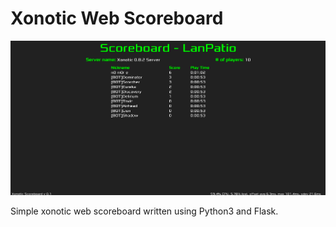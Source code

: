 # Xonotic Web Scoreboard

![Example](https://github.com/NoMore201/xonotic-scoreboard/raw/master/example.png)

Simple xonotic web scoreboard written using Python3 and Flask.
